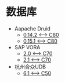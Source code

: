 <!-- ignore -->

# 数据库

* Aapache Druid
  * [0.14.2 <--> C80](apache_druid_0.14.2.md)
  * [0.15.1 <--> C80](apache_druid_0.15.1.md)
* SAP VORA
  * [2.0 <--> C70](SAP_VORA.md)
  * [2.1 <--> C70](SAP_VORA.md)
* 杭州合众UDB
  * [6.1 <--> C50](杭州合众UDB.md)
